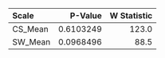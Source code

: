 |Scale   |   P-Value| W Statistic|
|:-------|---------:|-----------:|
|CS_Mean | 0.6103249|       123.0|
|SW_Mean | 0.0968496|        88.5|
